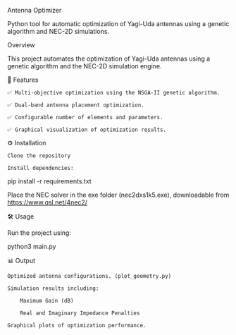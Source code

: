 
Antenna Optimizer

Python tool for automatic optimization of Yagi-Uda antennas using a genetic algorithm and NEC-2D simulations.

Overview

This project automates the optimization of Yagi-Uda antennas using a genetic algorithm and the NEC-2D simulation engine.

🚀 Features

    ✅ Multi-objective optimization using the NSGA-II genetic algorithm.

    ✅ Dual-band antenna placement optimization.

    ✅ Configurable number of elements and parameters.

    ✅ Graphical visualization of optimization results.



⚙️ Installation

    Clone the repository

    Install dependencies:

pip install -r requirements.txt

Place the NEC solver in the exe folder (nec2dxs1k5.exe), downloadable from https://www.qsl.net/4nec2/


🛠️ Usage

Run the project using:

python3 main.py


📊 Output

    Optimized antenna configurations. (plot_geometry.py)

    Simulation results including:

        Maximum Gain (dB)

        Real and Imaginary Impedance Penalties

    Graphical plots of optimization performance.